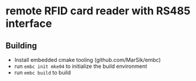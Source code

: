 # remote RFID card reader with RS485 interface

## Building

- Install embedded cmake tooling (github.com/MarSik/embc)
- run `embc init mke04` to initialize the build environment
- run `embc build` to build

